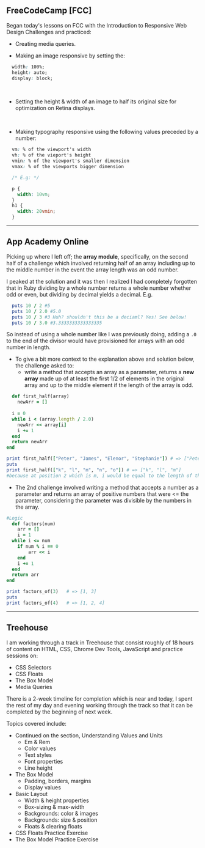 ## FreeCodeCamp [FCC]
Began today's lessons on FCC with the Introduction to Responsive Web Design Challenges and practiced:
* Creating media queries.

* Making an image responsive by setting the: 
```css
  width: 100%; 
  height: auto; 
  display: block;
```
<br>

* Setting the height & width of an image to half its original size for optimization on Retina displays.
<br>

* Making typography responsive using the following values preceded by a number: 
```css 
  vm: % of the viewport's width
  vh: % of the vieport's height
  vmin: % of the viewport's smaller dimension
  vmax: % of the viewports bigger dimension

  /* E.g: */

  p {
    width: 10vm;
  }
  h1 {
    width: 20vmin;
  }
```
<hr>

## App Academy Online
Picking up where I left off; the **array module**, specifically, on the second half of a challenge which involved returning half of an array including up to the middle number in the event the array length was an odd number. 

I peaked at the solution and it was then I realized I had completely forgotten that in Ruby dividing by a whole number returns a whole number whether odd or even, but dividing by decimal yields a decimal. E.g.
```ruby
  puts 10 / 2 #5
  puts 10 / 2.0 #5.0
  puts 10 / 3 #3 Huh? shouldn't this be a deciaml? Yes! See below!
  puts 10 / 3.0 #3.3333333333333335
```

So instead of using a whole number like I was previously doing, adding a `.0` to the end of the divisor would have provisioned for arrays with an odd number in length.

* To give a bit more context to the explanation above and solution below, the challenge asked to: 
  * write a method that accepts an array as a parameter, returns a **new array** made up of at least the first 1/2 of elements in the original array and up to the middle element if the length of the array is odd.
```ruby
  def first_half(array)
    newArr = []
  
  i = 0  	
  while i < (array.length / 2.0)
  	newArr << array[i]
  	i += 1
  end
  return newArr
end

print first_half(["Peter", "James", "Elenor", "Stephanie"]) # => ["Peter", "James"]
puts
print first_half(["k", "l", "m", "n", "o"]) # => ["k", "l", "m"] 
#because at position 2 which is m, i would be equal to the length of the array when divided by 2.0, which is 3.333333333335

```
* The 2nd challenge involved writing a method that accepts a number as a parameter and returns an array of positive numbers that were <= the parameter, considering the parameter was divisible by the numbers in the array. 
```ruby
#Logic
  def factors(num)
	arr = []
	i = 1
  while i <= num
  	if num % i == 0
    	arr << i
    end
    i += 1
  end
  return arr
end

print factors_of(3)   # => [1, 3]
puts
print factors_of(4)   # => [1, 2, 4]
```
<hr>

## Treehouse
I am working through a track in Treehouse that consist roughly of 18 hours of content on HTML, CSS, Chrome Dev Tools, JavaScript and practice sessions on:
* CSS Selectors
* CSS Floats
* The Box Model
* Media Queries

There is a 2-week timeline for completion which is near and today, I spent the rest of my day and evening working through the track so that it can be completed by the beginning of next week.

Topics covered include:
* Continued on the section, Understanding Values and Units
  * Em & Rem 
  * Color values
  * Text styles
  * Font properties
  * Line height
* The Box Model
  * Padding, borders, margins
  * Display values
* Basic Layout
  * Width & height properties
  * Box-sizing & max-width
  * Backgrounds: color & images
  * Backgrounds: size & position
  * Floats & clearing floats
* CSS Floats Practice Exercise
* The Box Model Practice Exercise 

  